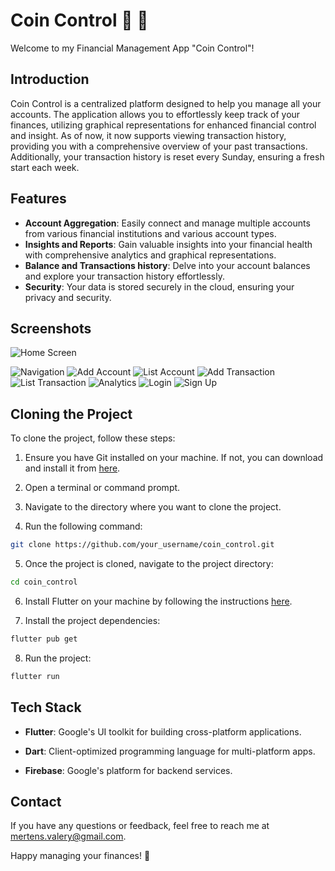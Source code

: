 # Coin Control 💸 👀

Welcome to my Financial Management App "Coin Control"!

## Introduction

Coin Control is a centralized platform designed to help you manage all your accounts. The application allows you to effortlessly keep track of your finances, utilizing graphical representations for enhanced financial control and insight. As of now, it now supports viewing transaction history, providing you with a comprehensive overview of your past transactions. Additionally, your transaction history is reset every Sunday, ensuring a fresh start each week.

## Features

- **Account Aggregation**: Easily connect and manage multiple accounts from various financial institutions and various account types.
- **Insights and Reports**: Gain valuable insights into your financial health with comprehensive analytics and graphical representations.
- **Balance and Transactions history**: Delve into your account balances and explore your transaction history effortlessly.
- **Security**: Your data is stored securely in the cloud, ensuring your privacy and security.

## Screenshots

![Home Screen](screenshots/home.png)

![Navigation](screenshots/navbar.png)
![Add Account](screenshots/add_account.png)
![List Account](screenshots/list_account.png)
![Add Transaction](screenshots/add_transaction.png)
![List Transaction](screenshots/list_transaction.png)
![Analytics](screenshots/analytics.png)
![Login](screenshots/login.png)
![Sign Up](screenshots/sign_up.png)


## Cloning the Project

To clone the project, follow these steps:

1. Ensure you have Git installed on your machine. If not, you can download and install it from [here](https://git-scm.com/).

2. Open a terminal or command prompt.

3. Navigate to the directory where you want to clone the project.

4. Run the following command:

```bash 
git clone https://github.com/your_username/coin_control.git
```

5. Once the project is cloned, navigate to the project directory:

```bash
cd coin_control
```

6. Install Flutter on your machine by following the instructions [here](https://flutter.dev/docs/get-started/install).

7. Install the project dependencies:

```bash
flutter pub get
```

8. Run the project:

```bash
flutter run
```

## Tech Stack

- **Flutter**: Google's UI toolkit for building cross-platform applications.

- **Dart**: Client-optimized programming language for multi-platform apps.

- **Firebase**: Google's platform for backend services.


## Contact

If you have any questions or feedback, feel free to reach me at [mertens.valery@gmail.com](mailto:mertens.valery@gmail.com).

Happy managing your finances! 🚀
